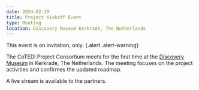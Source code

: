 ```yaml
--- 
date: 2024-02-29
title: Project Kickoff Event
type: Meeting
location: Discovery Museum Kerkrade, The Netherlands
--- 
```


This event is on invitation, only. {.alert .alert-warning}

The CoTEDI Project Consortium meets for the first time at the [Discovery Museum](https://www.discoverymuseum.nl/) 
in Kerkrade, The Netherlands. The meeting focuses on the project activities and 
confirmes the updated roadmap.

A live stream is available to the partners.

